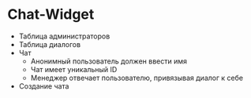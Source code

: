 # Chat-Widget

* Таблица администраторов
* Таблица диалогов
* Чат
    * Анонимный пользователь должен ввести имя
    * Чат имеет уникальный ID
    * Менеджер отвечает пользователю, привязывая диалог к себе
* Создание чата
